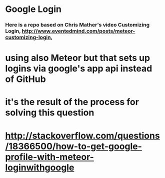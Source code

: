 Google Login
==========================
### Here is a repo based on Chris Mather's video Customizing Login, http://www.eventedmind.com/posts/meteor-customizing-login,
# using also Meteor but that sets up logins via google's app api instead of GitHub
# it's the result of the process for solving this question
# http://stackoverflow.com/questions/18366500/how-to-get-google-profile-with-meteor-loginwithgoogle




